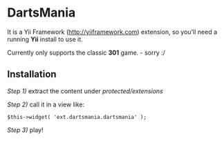 DartsMania
==========

It is a Yii Framework (http://yiiframework.com) extension, so you'll need a running **Yii** install to use it.

Currently only supports the classic **301** game. - sorry :/

Installation
------------

*Step 1)* extract the content under _protected/extensions_

*Step 2)* call it in a view like:

```
$this->widget( 'ext.dartsmania.dartsmania' );
```

*Step 3)* play!
